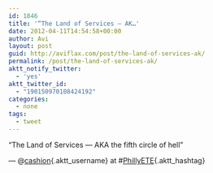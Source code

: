 ```yaml
---
id: 1846
title: '“The Land of Services — AK…'
date: 2012-04-11T14:54:58+00:00
author: Avi
layout: post
guid: http://aviflax.com/post/the-land-of-services-ak/
permalink: /post/the-land-of-services-ak/
aktt_notify_twitter:
  - 'yes'
aktt_twitter_id:
  - "190150970108424192"
categories:
  - none
tags:
  - tweet
---
```

“The Land of Services — AKA the fifth circle of hell”
  
— @[cashion](http://twitter.com/cashion){.aktt_username} at #[PhillyETE](http://search.twitter.com/search?q=%23PhillyETE){.aktt_hashtag}